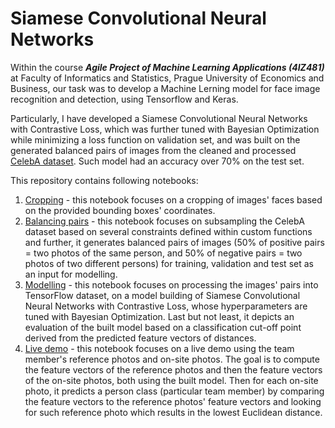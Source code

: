 # Siamese Convolutional Neural Networks

Within the course __*Agile Project of Machine Learning Applications (4IZ481)*__ at Faculty of Informatics and Statistics, Prague University of Economics and Business, our task was to develop a Machine Lerning model for face image recognition and detection, using Tensorflow and Keras.

Particularly, I have developed a Siamese Convolutional Neural Networks with Contrastive Loss, which was further tuned with Bayesian Optimization while minimizing a loss function on validation set, and was built on the generated balanced pairs of images from the cleaned and processed [CelebA dataset](https://mmlab.ie.cuhk.edu.hk/projects/CelebA.html). Such model had an accuracy over 70% on the test set.

This repository contains following notebooks:
1) [Cropping](https://github.com/petr-ngn/ML_Siamese_Neural_Networks/blob/main/01_Cropping.ipynb) - this notebook focuses on a cropping of images' faces based on the provided bounding boxes' coordinates.
2) [Balancing pairs](https://github.com/petr-ngn/ML_Siamese_Neural_Networks/blob/main/02_Balanced_pairs.ipynb) - this notebook focuses on subsampling the CelebA dataset based on several constraints defined within custom functions and further, it generates balanced pairs of images (50% of positive pairs = two photos of the same person, and 50% of negative pairs = two photos of two different persons) for training, validation and test set as an input for modelling.
3) [Modelling](https://github.com/petr-ngn/ML_Siamese_Neural_Networks/blob/main/03_Modelling.ipynb) - this notebook focuses on processing the images' pairs into TensorFlow dataset, on a model building of Siamese Convolutional Neural Networks with Contrastive Loss, whose hyperparameters are tuned with Bayesian Optimization. Last but not least, it depicts an evaluation of the built model based on a classification cut-off point derived from the predicted feature vectors of distances.
4) [Live demo](https://github.com/petr-ngn/ML_Siamese_Neural_Networks/blob/main/04_Live_demo.ipynb) - this notebook focuses on a live demo using the team member's reference photos and on-site photos. The goal is to compute the feature vectors of the reference photos and then the feature vectors of the on-site photos, both using the built model. Then for each on-site photo, it predicts a person class (particular team member) by comparing the feature vectors to the reference photos' feature vectors and looking for such reference photo which results in the lowest Euclidean distance.
